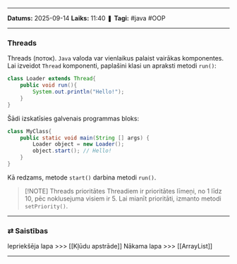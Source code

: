 ___

**Datums:** 2025-09-14
**Laiks:** 11:40
❚ **Tagi:** #java #OOP 

---
### Threads

Threads (поток). `Java` valoda var vienlaikus palaist vairākas komponentes. Lai izveidot `Thread` komponenti, paplašini klasi un apraksti metodi `run()`:

```java
class Loader extends Thread{
	public void run(){
		System.out.println("Hello!");
	}
}
```

Šādi izskatīsies galvenais programmas bloks:

```java
class MyClass{
	public static void main(String [] args) {
		Loader object = new Loader();
		object.start(); // Hello!
	}
}
```

Kā redzams, metode `start()` darbina metodi `run()`.

> [!NOTE] Threads prioritātes
> Threadiem ir prioritātes līmeņi, no 1 līdz 10, pēc noklusejuma visiem ir 5. Lai mianīt prioritāti, izmanto metodi `setPriority()`.

---
### ⇄ Saistības

Iepriekšēja lapa >>> [[Kļūdu apstrāde]]
Nākama lapa >>> [[ArrayList]]

---